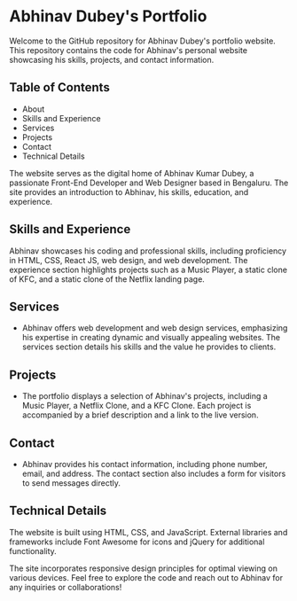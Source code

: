 # Abhinav Dubey's Portfolio

Welcome to the GitHub repository for Abhinav Dubey's portfolio website. This repository contains the code for Abhinav's personal website showcasing his skills, projects, and contact information.

## Table of Contents

* About
* Skills and Experience
* Services
* Projects
* Contact
* Technical Details


The website serves as the digital home of Abhinav Kumar Dubey, a passionate Front-End Developer and Web Designer based in Bengaluru. The site provides an introduction to Abhinav, his skills, education, and experience.

## Skills and Experience

 Abhinav showcases his coding and professional skills, including proficiency in HTML, CSS, React JS, web design, and web development. The experience section highlights projects such as a Music Player, a static clone of KFC, and a static clone of the Netflix landing page.

## Services

* Abhinav offers web development and web design services, emphasizing his expertise in creating dynamic and visually appealing websites. The services section details his skills and the value he provides to clients.

## Projects

* The portfolio displays a selection of Abhinav's projects, including a Music Player, a Netflix Clone, and a KFC Clone. Each project is accompanied by a brief description and a link to the live version.

## Contact

* Abhinav provides his contact information, including phone number, email, and address. The contact section also includes a form for visitors to send messages directly.


## Technical Details

The website is built using HTML, CSS, and JavaScript.
External libraries and frameworks include Font Awesome for icons and jQuery for additional functionality.

The site incorporates responsive design principles for optimal viewing on various devices.
Feel free to explore the code and reach out to Abhinav for any inquiries or collaborations!
